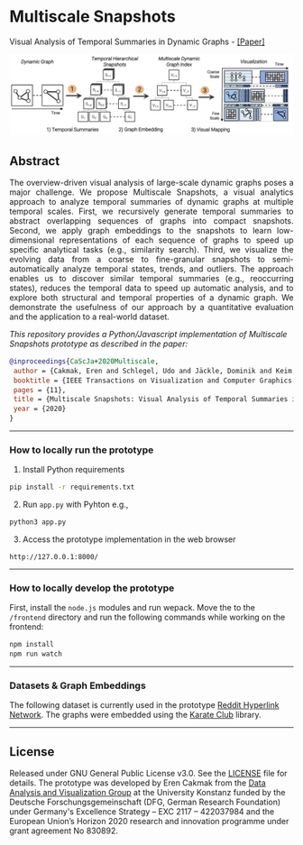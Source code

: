 # Multiscale Snapshots

Visual Analysis of Temporal Summaries in Dynamic Graphs - [[Paper]](https://arxiv.org/abs/2008.08282)

<p align="center">
  <img width="800" src="static/teaser.png">
</p>
  
## Abstract

<p align="justify">
The overview-driven visual analysis of large-scale dynamic graphs poses a major challenge. We propose Multiscale Snapshots, a visual analytics approach to analyze temporal summaries of dynamic graphs at multiple temporal scales. First, we recursively generate temporal summaries to abstract overlapping sequences of graphs into compact snapshots. Second, we apply graph embeddings to the snapshots to learn low-dimensional representations of each sequence of graphs to speed up specific analytical tasks (e.g., similarity search). Third, we visualize the evolving data from a coarse to fine-granular snapshots to semi-automatically analyze temporal states, trends, and outliers. The approach enables us to discover similar temporal summaries (e.g., reoccurring states), reduces the temporal data to speed up automatic analysis, and to explore both structural and temporal properties of a dynamic graph. We demonstrate the usefulness of our approach by a quantitative evaluation and the application to a real-world dataset.
</p>

_This repository provides a Python/Javascript implementation of Multiscale Snapshots prototype as described in the paper:_

```bibtex
@inproceedings{CaScJa+2020Multiscale,
 author = {Cakmak, Eren and Schlegel, Udo and Jäckle, Dominik and Keim, Daniel A. and Schreck, Tobias},
 booktitle = {IEEE Transactions on Visualization and Computer Graphics (to appear)},
 pages = {11},
 title = {Multiscale Snapshots: Visual Analysis of Temporal Summaries in Dynamic Graphs},
 year = {2020}
}
```

---

### How to locally run the prototype

1. Install Python requirements

```bash
pip install -r requirements.txt
```

2. Run ```app.py``` with Pyhton e.g., 

```bash
python3 app.py
```

3. Access the prototype implementation in the web browser

```url
http://127.0.0.1:8000/
```

---

### How to locally develop the prototype

First, install the `node.js` modules and run wepack. Move the to the `/frontend` directory and run the following commands while working on the frontend:

```bash
npm install
npm run watch
```

---

### Datasets & Graph Embeddings

The following dataset is currently used in the prototype [Reddit Hyperlink Network](https://snap.stanford.edu/data/soc-RedditHyperlinks.html). The graphs were embedded using the [Karate Club](https://github.com/benedekrozemberczki/karateclub) library.

---

## License
Released under GNU General Public License v3.0. See the [LICENSE](LICENSE) file for details.
The prototype was developed by Eren Cakmak from the [Data Analysis and Visualization Group](https://www.vis.uni-konstanz.de/) at the University Konstanz funded by the Deutsche Forschungsgemeinschaft (DFG, German Research Foundation) under Germany's Excellence Strategy – EXC 2117 – 422037984 and the European Union’s Horizon 2020 research and innovation programme under grant agreement No 830892.
